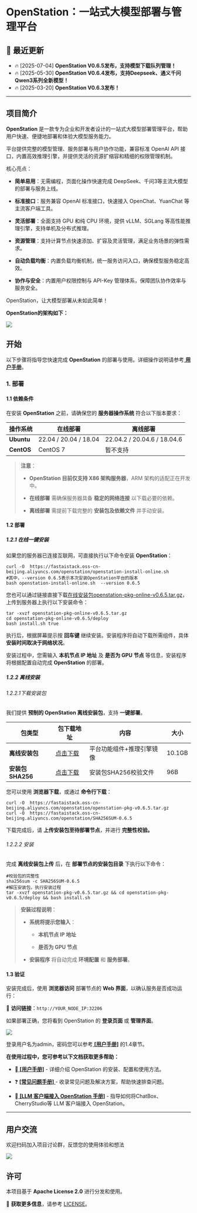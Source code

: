 # **OpenStation：一站式大模型部署与管理平台**

## :tada: 最近更新

* :fire: \[2025-07-04] **OpenStation V0.6.5发布，支持模型下载队列管理！**
* :fire: \[2025-05-30] **OpenStation V0.6.4发布，支持Deepseek、通义千问Qwen3系列全新模型！**
* :fire: \[2025-03-20] **OpenStation V0.6.3发布！**

***

## 项目简介

**OpenStation** 是一款专为企业和开发者设计的一站式大模型部署管理平台，帮助用户快速、便捷地部署和体验大模型服务能力。

平台提供完整的模型管理、服务部署与用户协作功能，兼容标准 OpenAI API 接口，内置高效推理引擎，并提供灵活的资源扩缩容和精细的权限管理机制。

核心亮点：

* **简单易用**：无需编程，页面化操作快速完成 DeepSeek、千问3等主流大模型的部署与服务上线。

* **标准接口**：服务兼容 OpenAI 标准接口，快速接入 OpenChat、YuanChat 等主流客户端工具。

* **灵活部署**：全面支持 GPU 和纯 CPU 环境，提供 vLLM、SGLang 等高性能推理引擎，支持单机及分布式推理。

* **资源管理**：支持计算节点快速添加、扩容及灵活管理，满足业务场景的弹性需求。

* **自动负载均衡**：内置负载均衡机制，统一服务访问入口，确保模型服务稳定高效。

* **协作与安全**：内置用户权限控制与 API-Key 管理体系，保障团队协作效率与服务安全。

OpenStation，让大模型部署从未如此简单！

**OpenStation的架构如下：**

![](./docs/images/readme/image-1.png)


## 开始

以下步骤将指导您快速完成 **OpenStation** 的部署与使用。详细操作说明请参考[ **用户手册**](./docs/OpenStation用户手册.md)。

### 1. 部署

#### 1.1 依赖条件

在安装 **OpenStation** 之前，请确保您的 **服务器操作系统** 符合以下版本要求：

| **操作系统**   | **在线部署**              | **离线部署**                    |
| ---------- | --------------------- | --------------------------- |
| **Ubuntu** | 22.04 / 20.04 / 18.04 | 22.04.2 / 20.04.6 / 18.04.6 |
| **CentOS** | CentOS 7              | 暂不支持                        |

> **注意**：
>
> * **OpenStation 目前仅支持 X86 架构服务器**，ARM 架构的适配正在开发中。
>
> * **在线部署** 需确保服务器具备 **稳定的网络连接** 以下载必要的依赖。
>
> * **离线部署** 需提前下载完整的 **安装包及依赖文件** 并手动安装。

#### 1.2 部署

##### 1.2.1 在线一键安装

如果您的服务器已连接互联网，可直接执行以下命令安装 **OpenStation**：

```shell
curl -O  https://fastaistack.oss-cn-beijing.aliyuncs.com/openstation/openstation-install-online.sh
#其中，--version 0.6.5表示本次安装OpenStation平台的版本
bash openstation-install-online.sh  --version 0.6.5
```
您也可以通过链接直接下载[在线安装包openstation-pkg-online-v0.6.5.tar.gz](https://fastaistack.oss-cn-beijing.aliyuncs.com/openstation/openstation-pkg-online-v0.6.5.tar.gz)，上传到服务器上执行以下安装命令：
```shell
tar -xvzf openstation-pkg-online-v0.6.5.tar.gz
cd openstation-pkg-online-v0.6.5/deploy
bash install.sh true
```

执行后，根据屏幕提示按 **回车键** 继续安装。安装程序将自动下载所需组件，具体 **安装时间取决于网络状况**。

安装过程中，您需输入 **本机节点 IP 地址** 及 **是否为 GPU 节点** 等信息，安装程序将根据配置自动完成 **OpenStation** 的部署。

##### 1.2.2 离线安装

###### 1.2.2.1下载安装包

我们提供 **预制的 OpenStation 离线安装包**，支持 **一键部署**。

| **包类型**       | **包下载地址**                                                                                       | **内容**        | **大小** |
| ------------- | ----------------------------------------------------------------------------------------------- | ------------- | ------ |
| **离线安装包**     | [点击下载](https://fastaistack.oss-cn-beijing.aliyuncs.com/openstation/openstation-pkg-v0.6.5.tar.gz) | 平台功能组件+推理引擎镜像 | 10.1GB |
| **安装包SHA256** | [点击下载](https://fastaistack.oss-cn-beijing.aliyuncs.com/openstation/SHA256SUM-0.6.5)                     | 安装包SHA256校验文件 | 96B    |

您可以使用 **浏览器下载**，或通过 **命令行下载**：

```shell
curl -O  https://fastaistack.oss-cn-beijing.aliyuncs.com/openstation/openstation-pkg-v0.6.5.tar.gz
curl -O  https://fastaistack.oss-cn-beijing.aliyuncs.com/openstation/SHA256SUM-0.6.5
```

下载完成后，请 **上传安装包至待部署节点**，并进行 **完整性校验。**

###### 1.2.2.2 安装

完成 **离线安装包上传** 后，在 **部署节点的安装包目录** 下执行以下命令：

```shell
#校验包的完整性
sha256sum -c SHA256SUM-0.6.5
#解压安装包，执行安装过程
tar -xvzf openstation-pkg-v0.6.5.tar.gz && cd openstation-pkg-v0.6.5/deploy && bash install.sh
```

> **安装过程说明**：
>
> * **系统将提示您输入**：&#x20;
>
>   * **本机节点 IP 地址**
>
>   * **是否为 GPU 节点**
>
> * **安装程序** 将自动完成 **环境配置** 和 **服务部署**。

#### 1.3 验证

安装完成后，使用 **浏览器访问** 部署节点的 **Web 界面**，以确认服务是否成功运行：

🔗 **访问链接**：`http://YOUR_NODE_IP:32206`

如果部署正确，您将看到 OpenStation 的 **登录页面** 或 **管理界面**。

![](./docs/images/readme/image.png)

登录用户名为admin，密码您可以参考[ **\[用户手册\]**](./docs/OpenStation用户手册.md) 的1.4章节。


**在使用过程中，您可参考以下文档获取更多帮助：**

* 📘[ **\[用户手册\]**](./docs/OpenStation用户手册.md) - 详细介绍 OpenStation 的安装、配置和使用方法。

* ❓  [**\[常见问题手册\]** ](./docs/OpenStation常见问题手册.md)- 收录常见问题及解决方案，帮助快速排查问题。

* 🔗[ **\[LLM 客户端接入 OpenStation 手册\]**](./docs/OpenStation对接CherryStudio、Chatbox配置指南.md) - 指导如何将ChatBox、CherryStudio等 LLM 客户端接入 OpenStation。

***
## 用户交流

欢迎扫码加入项目讨论群，反馈您的使用体验和想法

![](docs/images/readme/0526.png)
## 许可

本项目基于 **Apache License 2.0** 进行分发和使用。

📄 **获取更多信息**，请参考 [LICENSE](./LICENSE)。

